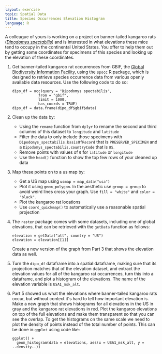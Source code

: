 ```yaml
---
layout: exercise
topic: Spatial Data
title: Species Occurrences Elevation Histogram
language: R
---
```


A colleague of yours is working on a project on banner-tailed kangaroo rats ([*Dipodomys spectabilis*](https://animaldiversity.org/accounts/Dipodomys_spectabilis/)) and is interested in what elevations these mice tend to occupy in the continental United States. You offer to help them out by getting some coordinates for specimens of this species and looking up the elevation of these coordinates. 

1. Get banner-tailed kangaroo rat occurrences from GBIF, the [Global Biodiversity Information Facility](https://www.gbif.org/), using the `spocc` R package, which is designed to retrieve species occurrence data from various openly available data resources. Use the following code to do so: 

	```
	dipo_df = occ(query = "Dipodomys spectabilis", 
				from = "gbif",
				limit = 1000,
				has_coords = TRUE)
	dipo_df = data.frame(dipo_df$gbif$data)
	```

2. Clean up the data by:
	* Using the `rename` function from `dplyr` to rename the second and third columns of this dataset to `longitude` and `latitude`
	* Filter the data to only include those specimens with `Dipodomys_spectabilis.basisOfRecord` that is `PRESERVED_SPECIMEN` and a `Dipodomys_spectabilis.countryCode` that is `US`.
	* Remove points with values of `0` for `latitude` or `longitude`
	* Use the `head()` function to show the top few rows of your cleaned up data

3. Map these points on to a us map by:
	* Get a US map using `usmap = map_data("usa")`
	* Plot it using `geom_polygon`. In the aesthetic use `group = group` to avoid weird lines cross your graph. Use `fill = "white"` and `color = "black"`.
	* Plot the kangaroo rat locations
	* Use `coord_quickmap()` to automatically use a reasonable spatial projection


4. The `raster` package comes with some datasets, including one of global elevations, that can be retrieved with the `getData` function as follows: 

	```
	elevation = getData("alt", country = "US")
	elevation = elevation[[1]]
	```

	Create a new version of the graph from Part 3 that shows the elevation data as well.

5. Turn the `dipo_df` dataframe into a spatial dataframe, making sure that its projection matches that of the elevation dataset, and extract the elevation values for all of the kangaroo rat occurrences, turn this into a dataframe, and plot a histogram of the elevations. The name of the elevation variable is `USA1_msk_alt`.

6. Part 5 showed us what the elevations where banner-tailed kangaroo rats occur, but without context it's hard to tell how important elevation is. Make a new graph that shows histograms for all elevations in the US in gray and the kangaroo rat elevations in red. Plot the kangaroo elevations on top of the full elevations and make them transparent so that you can see the overlap. To get the histograms on the same scale we need to plot the density of points instead of the total number of points. This can be done in `ggplot` using code like:

    ```
	ggplot() +
      geom_histogram(data = elevations, aes(x = USA1_msk_alt, y = ..density..))
	```
